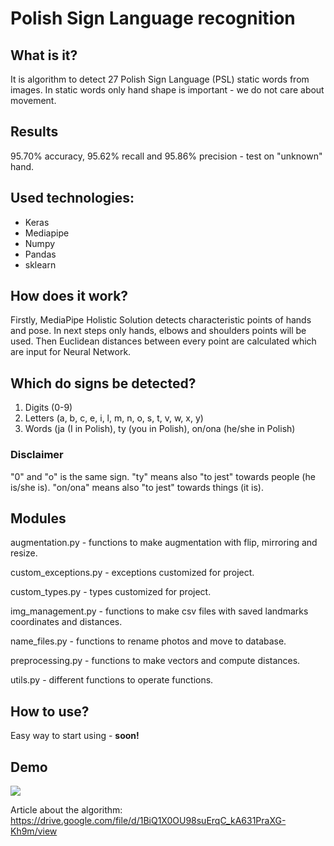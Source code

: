 # Polish Sign Language  recognition

## What is it?
It is algorithm to detect 27 Polish Sign Language (PSL) static words from images.
In static words only hand shape is important - we do not care about movement.

## Results
95.70% accuracy, 95.62% recall and 95.86% precision - test on "unknown" hand.

## Used technologies:
- Keras
- Mediapipe
- Numpy
- Pandas
- sklearn

## How does it work?
Firstly, MediaPipe Holistic Solution detects characteristic points of hands and
pose. In next steps only hands, elbows and shoulders points will be used. Then 
Euclidean distances between every point are calculated which are input for Neural
Network.

## Which do signs be detected?
1. Digits (0-9)
2. Letters (a, b, c, e, i, l, m, n, o, s, t, v, w, x, y) 
3. Words (ja (I in Polish), ty (you in Polish), on/ona (he/she in Polish)

### Disclaimer
"0" and "o" is the same sign. "ty" means also "to jest" towards people 
(he is/she is). "on/ona" means also "to jest" towards things (it is).

## Modules

augmentation.py - functions to make augmentation with flip, mirroring and resize.

custom_exceptions.py - exceptions customized for project.

custom_types.py - types customized for project.

img_management.py - functions to make csv files with saved landmarks coordinates and distances.

name_files.py - functions to rename photos and move to database.

preprocessing.py - functions to make vectors and compute distances.

utils.py - different functions to operate functions.

## How to use?
Easy way to start using - **soon!**

## Demo

![](https://github.com/Hidennnn/PSL_recognition/blob/main/demo.gif)

Article about the algorithm: https://drive.google.com/file/d/1BiQ1X0OU98suErqC_kA631PraXG-Kh9m/view
